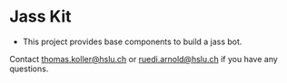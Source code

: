 # Jass Kit

- This project provides base components to build a jass bot.

Contact thomas.koller@hslu.ch or ruedi.arnold@hslu.ch if you have any questions.
